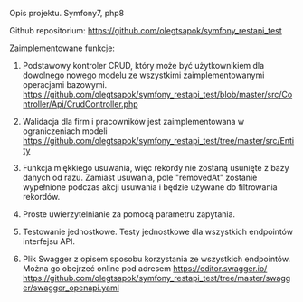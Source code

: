 Opis projektu.
Symfony7, php8

Github repositorium:
https://github.com/olegtsapok/symfony_restapi_test

Zaimplementowane funkcje:
1. Podstawowy kontroler CRUD, który może być użytkownikiem dla dowolnego nowego modelu ze wszystkimi zaimplementowanymi 
operacjami bazowymi.
https://github.com/olegtsapok/symfony_restapi_test/blob/master/src/Controller/Api/CrudController.php

2. Walidacja dla firm i pracowników jest zaimplementowana w ograniczeniach modeli
https://github.com/olegtsapok/symfony_restapi_test/tree/master/src/Entity

3. Funkcja miękkiego usuwania, więc rekordy nie zostaną usunięte z bazy danych od razu.
Zamiast usuwania, pole "removedAt" zostanie wypełnione podczas akcji usuwania i będzie używane do filtrowania rekordów.

4. Proste uwierzytelnianie za pomocą parametru zapytania.

5. Testowanie jednostkowe. Testy jednostkowe dla wszystkich endpointów interfejsu API.

6. Plik Swagger z opisem sposobu korzystania ze wszystkich endpointów. Można go obejrzeć online pod adresem https://editor.swagger.io/
https://github.com/olegtsapok/symfony_restapi_test/tree/master/swagger/swagger_openapi.yaml
